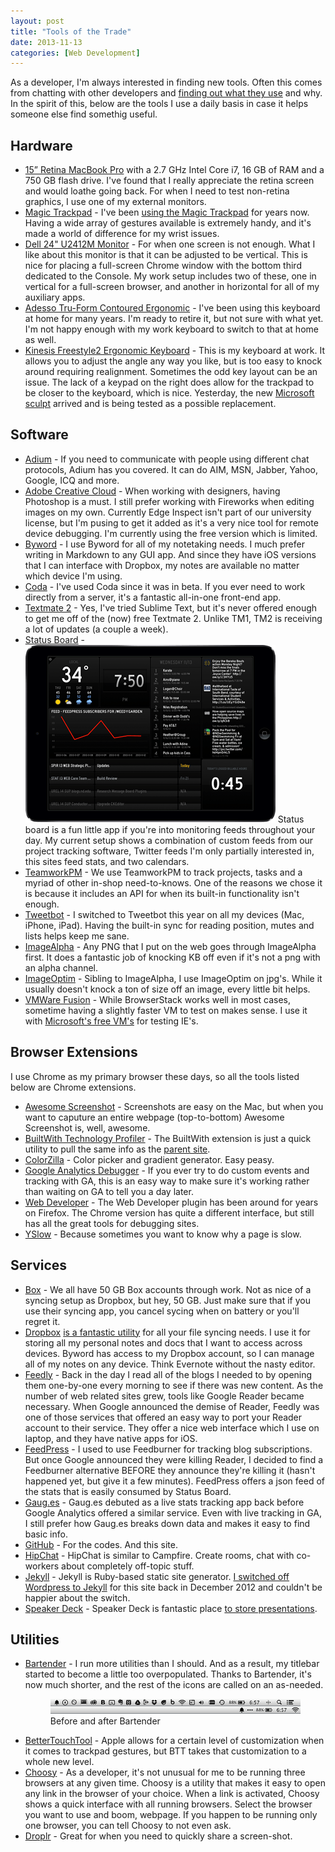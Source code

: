 ```yaml
---
layout: post
title: "Tools of the Trade"
date: 2013-11-13
categories: [Web Development]
---
```

As a developer, I'm always interested in finding new tools. Often this comes from chatting with other developers and [finding out what they use](http://carpeaqua.com/2013/10/27/my-ultimate-developer-and-power-users-tool-list-for-os-x-2013-edition-/) and why. In the spirit of this, below are the tools I use a daily basis in case it helps someone else find somethig useful.<!-- more -->

## Hardware

- [15” Retina MacBook Pro](http://www.apple.com/macbook-pro/) with a 2.7 GHz Intel Core i7, 16 GB of RAM and a 750 GB flash drive. I've found that I really appreciate the retina screen and would loathe going back. For when I need to test non-retina graphics, I use one of my external monitors.
- [Magic Trackpad](http://www.apple.com/magictrackpad/) - I've been [using the Magic Trackpad](http://weedygarden.net/2011/01/rsi-and-the-magic-trackpad/) for years now. Having a wide array of gestures available is extremely handy, and it's made a world of difference for my wrist issues.
- [Dell 24" U2412M Monitor](http://accessories.us.dell.com/sna/products/Displays/productdetail.aspx?c=us&cs=19&l=en&s=bsd&sku=320-2676) - For when one screen is not enough. What I like about this monitor is that it can be adjusted to be vertical. This is nice for placing a full-screen Chrome window with the bottom third dedicated to the Console. My work setup includes two of these, one in vertical for a full-screen browser, and another in horizontal for all of my auxiliary apps.
- [Adesso Tru-Form Contoured Ergonomic](http://www.amazon.com/Adesso-Tru-Form-Contoured-Ergonomic-EKB-2150W/dp/B0000TW3NI/ref=cm_cr_pr_product_top) - I've been using this keyboard at home for many years. I'm ready to retire it, but not sure with what yet. I'm not happy enough with my work keyboard to switch to that at home as well.
- [Kinesis Freestyle2 Ergonomic Keyboard](http://www.kinesis-ergo.com/freestyle2.htm) - This is my keyboard at work. It allows you to adjust the angle any way you like, but is too easy to knock around requiring realignment. Sometimes the odd key layout can be an issue. The lack of a keypad on the right does allow for the trackpad to be closer to the keyboard, which is nice. Yesterday, the new [Microsoft sculpt](http://www.marco.org/2013/08/30/sculpt-ergonomic-keyboard-review) arrived and is being tested as a possible replacement.

## Software

- [Adium](https://adium.im/) - If you need to communicate with people using different chat protocols, Adium has you covered. It can do AIM, MSN, Jabber, Yahoo, Google, ICQ and more.
- [Adobe Creative Cloud](http://www.adobe.com/products/creativecloud.html?promoid=JFQGY) - When working with designers, having Photoshop is a must. I still prefer working with Fireworks when editing images on my own. Currently Edge Inspect isn't part of our university license, but I'm pusing to get it added as it's a very nice tool for remote device debugging. I'm currently using the free version which is limited.
- [Byword](http://bywordapp.com/) - I use Byword for all of my notetaking needs. I much prefer writing in Markdown to any GUI app. And since they have iOS versions that I can interface with Dropbox, my notes are available no matter which device I'm using.
- [Coda](http://panic.com/coda/) - I've used Coda since it was in beta. If you ever need to work directly from a server, it's a fantastic all-in-one front-end app.
- [Textmate 2](https://github.com/textmate/textmate) - Yes, I've tried Sublime Text, but it's never offered enough to get me off of the (now) free Textmate 2. Unlike TM1, TM2 is receiving a lot of updates (a couple a week).
- [Status Board](http://panic.com/statusboard/) - <img src="/images/2013/tools-statusboard.png" alt="Status Board" title="Status Board" class="alignright"> Status board is a fun little app if you're into monitoring feeds throughout your day. My current setup shows a combination of custom feeds from our project tracking software, Twitter feeds I'm only partially interested in, this sites feed stats, and two calendars.
- [TeamworkPM](http://www.teamworkpm.net/) - We use TeamworkPM to track projects, tasks and a myriad of other in-shop need-to-knows. One of the reasons we chose it is because it includes an API for when its built-in functionality isn't enough.
- [Tweetbot](http://tapbots.com/software/) - I switched to Tweetbot this year on all my devices (Mac, iPhone, iPad). Having the built-in sync for reading position, mutes and lists helps keep me sane.
- [ImageAlpha](http://pngmini.com/) - Any PNG that I put on the web goes through ImageAlpha first. It does a fantastic job of knocking KB off even if it's not a png with an alpha channel.
- [ImageOptim](http://imageoptim.com/) - Sibling to ImageAlpha, I use ImageOptim on jpg's. While it usually doesn't knock a ton of size off an image, every little bit helps.
- [VMWare Fusion](http://www.vmware.com/products/fusion) - While BrowserStack works well in most cases, sometime having a slightly faster VM to test on makes sense. I use it with [Microsoft's free VM's](http://www.modern.ie/en-us/virtualization-tools#downloads) for testing IE's.

## Browser Extensions

I use Chrome as my primary browser these days, so all the tools listed below are Chrome extensions.

- [Awesome Screenshot](https://chrome.google.com/webstore/detail/awesome-screenshot-captur/alelhddbbhepgpmgidjdcjakblofbmce) - Screenshots are easy on the Mac, but when you want to caputure an entire webpage (top-to-bottom) Awesome Screenshot is, well, awesome.
- [BuiltWith Technology Profiler](https://chrome.google.com/webstore/detail/builtwith-technology-prof/dapjbgnjinbpoindlpdmhochffioedbn) - The BuiltWith extension is just a quick utility to pull the same info as the [parent site](http://builtwith.com/).
- [ColorZilla](https://chrome.google.com/webstore/detail/colorzilla/bhlhnicpbhignbdhedgjhgdocnmhomnp) - Color picker and gradient generator. Easy peasy.
- [Google Analytics Debugger](https://chrome.google.com/webstore/detail/google-analytics-debugger/jnkmfdileelhofjcijamephohjechhna) - If you ever try to do custom events and tracking with GA, this is an easy way to make sure it's working rather than waiting on GA to tell you a day later.
- [Web Developer](http://chrispederick.com/work/web-developer/) - The Web Developer plugin has been around for years on Firefox. The Chrome version has quite a different interface, but still has all the great tools for debugging sites.
- [YSlow](https://chrome.google.com/webstore/detail/yslow/ninejjcohidippngpapiilnmkgllmakh) - Because sometimes you want to know why a page is slow.

## Services

- [Box](https://app.box.com/) - We all have 50 GB Box accounts through work. Not as nice of a syncing setup as Dropbox, but hey, 50 GB. Just make sure that if you use their syncing app, you cancel sycing when on battery or you'll regret it.
- [Dropbox](https://www.dropbox.com) [is a fantastic utility](https://db.tt/srHGBRI) for all your file syncing needs. I use it for storing all my personal notes and docs that I want to access across devices. Byword has access to my Dropbox account, so I can manage all of my notes on any device. Think Evernote without the nasty editor.
- [Feedly](http://cloud.feedly.com/) - Back in the day I read all of the blogs I needed to by opening them one-by-one every morning to see if there was new content. As the number of web related sites grew, tools like Google Reader became necessary. When Google announced the demise of Reader, Feedly was one of those services that offered an easy way to port your Reader account to their service. They offer a nice web interface which I use on laptop, and they have native apps for iOS.
- [FeedPress](http://feedpress.it/) - I used to use Feedburner for tracking blog subscriptions. But once Google announced they were killing Reader, I decided to find a Feedburner alternative BEFORE they announce they're killing it (hasn't happened yet, but give it a few minutes). FeedPress offers a json feed of the stats that is easily consumed by Status Board.
- [Gaug.es](http://get.gaug.es) - Gaug.es debuted as a live stats tracking app back before Google Analytics offered a similar service. Even with live tracking in GA, I still prefer how Gaug.es breaks down data and makes it easy to find basic info.
- [GitHub](https://github.com/) - For the codes. And this site.
- [HipChat](http://hipchat.com) - HipChat is similar to Campfire. Create rooms, chat with co-workers about completely off-topic stuff.
- [Jekyll](http://jekyllrb.com/) - Jekyll is Ruby-based static site generator. [I switched off Wordpress to Jekyll](http://weedygarden.net/2012/12/hello-jekyll/) for this site back in December 2012 and couldn't be happier about the switch.
- [Speaker Deck](https://speakerdeck.com/) - Speaker Deck is fantastic place [to store presentations](https://speakerdeck.com/erunyon).

## Utilities
- [Bartender](http://www.macbartender.com/) - I run more utilities than I should. And as a result, my titlebar started to become a little too overpopulated. Thanks to Bartender, it's now much shorter, and the rest of the icons are called on an as-needed.<figure><img src="/images/2013/tools-bartender.png" alt="Before and after Bartender"><figcaption>Before and after Bartender</figcaption></figure>
- [BetterTouchTool](http://www.boastr.de/) - Apple allows for a certain level of customization when it comes to trackpad gestures, but BTT takes that customization to a whole new level.
- [Choosy](http://www.choosyosx.com/) - As a developer, it's not unusual for me to be running three browsers at any given time. Choosy is a utility that makes it easy to open any link in the browser of your choice. When a link is activated, Choosy shows a quick interface with all running browsers. Select the browser you want to use and boom, webpage. If you happen to be running only one browser, you can tell Choosy to not even ask.
- [Droplr](https://droplr.com) - Great for when you need to quickly share a screen-shot.